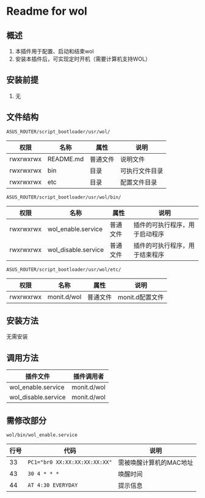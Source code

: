 # Readme for wol

## 概述

1. 本插件用于配置、启动和结束wol
2. 安装本插件后，可实现定时开机（需要计算机支持WOL）

## 安装前提

1. 无

## 文件结构

`ASUS_ROUTER/script_bootloader/usr/wol/`

| 权限      | 名称      | 属性     | 说明             |
| --------- | --------- | -------- | ---------------- |
| rwxrwxrwx | README.md | 普通文件 | 说明文件         |
| rwxrwxrwx | bin       | 目录     | 可执行文件目录   |
| rwxrwxrwx | etc       | 目录     | 配置文件目录   |

`ASUS_ROUTER/script_bootloader/usr/wol/bin/`

| 权限      | 名称                 | 属性     | 说明                                                         |
| --------- | -------------------- | -------- | ------------------------------------------------------------ |
| rwxrwxrwx | wol_enable.service  | 普通文件 | 插件的可执行程序，用于启动程序                               |
| rwxrwxrwx | wol_disable.service | 普通文件 | 插件的可执行程序，用于结束程序                               |

`ASUS_ROUTER/script_bootloader/usr/wol/etc/`

| 权限      | 名称         | 属性     | 说明         |
| --------- | ------------ | -------- | ------------ |
| rwxrwxrwx | monit.d/wol | 普通文件 | monit.d配置文件 |

## 安装方法

无需安装

## 调用方法

| 插件文件            | 插件调用者  |
| ------------------  | ------------|
| wol_enable.service  | monit.d/wol |
| wol_disable.service | monit.d/wol |

## 需修改部分

`wol/bin/wol_enable.service`

| 行号 | 代码                         | 说明                   |
| ---- | ---------------------------- | ---------------------- |
| 33   | `PC1="br0 XX:XX:XX:XX:XX:XX"`   | 需被唤醒计算机的MAC地址 |
| 43   | `30 4 * * *`           | 唤醒时间 |
| 44   | `AT 4:30 EVERYDAY` | 提示信息 |